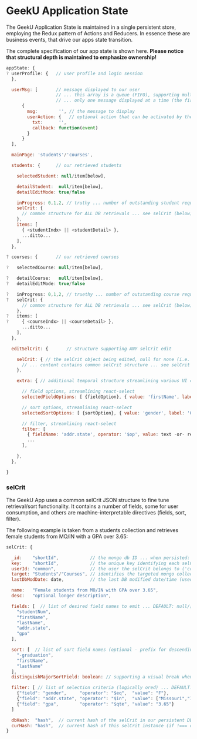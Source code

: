 # GeekU Application State

The GeekU Application State is maintained in a single persistent store,
employing the Redux pattern of Actions and Reducers.  In essence these
are business events, that drive our apps state transition.

The complete specification of our app state is shown here.  **Please
notice that structural depth is maintained to emphasize ownership!**

```javascript
appState: {
? userProfile: {   // user profile and login session
  },

  userMsg: [       // message displayed to our user
                   // ... this array is a queue (FIFO), supporting multiple msgs
                   // ... only one message displayed at a time (the first [0])
      {
        msg:        '', // the message to display
        userAction: {   // optional action that can be activated by the user
          txt:      '',
          callback: function(event)
        }
      }
  ],

  mainPage: 'students'/'courses',

  students: {      // our retrieved students

    selectedStudent: null/item[below],

    detailStudent:  null/item[below],
    detailEditMode: true/false

    inProgress: 0,1,2, // truthy ... number of outstanding student requests
    selCrit: {
      // common structure for ALL DB retrievals ... see selCrit (below) for details
    },
    items: [
      { <studentIndx> || <studentDetail> },
      ...ditto...
    ],
  },

? courses: {       // our retrieved courses

?   selectedCourse: null/item[below],

?   detailCourse:   null/item[below],
?   detailEditMode: true/false

?   inProgress: 0,1,2, // truethy ... number of outstanding course requests
?   selCrit: {
      // common structure for ALL DB retrievals ... see selCrit (below) for details
    },
?   items: [
?     { <courseIndx> || <courseDetail> },
      ...ditto...
    ],
  },

  editSelCrit: {       // structure supporting ANY selCrit edit

    selCrit: { // the selCrit object being edited, null for none (i.e. edit NOT in-progress)
      // ... content contains common selCrit structure ... see selCrit (below) for details
    },

    extra: { // additional temporal structure streamlining various UI components

      // field options, streamlining react-select
      selectedFieldOptions: [ {fieldOption}, { value: 'firstName', label: 'First Name' }, ... ],

      // sort options, streamlining react-select
      selectedSortOptions: [ {sortOption}, { value: 'gender', label: 'Gender', ascDec: -1 }, ... ],

      // filter, streamlining react-select
      filter: [ 
        { fieldName: 'addr.state', operator: '$op', value: text -or- react-select-options[] },
        ...
      ],

    },
  },

}
```



### selCrit

The GeekU App uses a common selCrit JSON structure to fine tune
retrieval/sort functionality.  It contains a number of fields, some
for user consumption, and others are machine-interpretable directives
(fields, sort, filter).

The following example is taken from a students collection and
retrieves female students from MO/IN with a GPA over 3.65:

```javascript
selCrit: {

  _id:    "shortId",            // the mongo db ID ... when persisted: same as key ... when NOT persisted: null
  key:    "shortId",            // the unique key identifying each selCrit instance (see _id) ... NOTE: selCrit objects can be temporal (NOT persisted), so key is important
  userId: "common",             // the user the selCrit belongs to ('common' for all)
  target: "Students"/"Courses", // identifies the targeted mongo collection
  lastDbModDate: date,          // the last DB modified date/time (used for persistence stale check) ... when NOT persisted: null

  name:   "Female students from MO/IN with GPA over 3.65",
  desc:   "optional longer description",

  fields: [  // list of desired field names to emit ... DEFAULT: null/[] deferring to default fields (via meta.defaultDisplayFields)
    "studentNum",
    "firstName",
    "lastName",
    "addr.state",
    "gpa"
  ],

  sort: [  // list of sort field names (optional - prefix for descending) ... DEFAULT: null/[] for NO sort
    "-graduation",
    "firstName",
    "lastName"
  ],
  distinguishMajorSortField: boolean: // supporting a visual break when values from the major-sort field changes

  filter: [ // list of selection criteria (logically ored) ... DEFAULT: null/[] for ALL docs
    {"field": "gender",     "operator": "$eq",  "value": "F"},
    {"field": "addr.state", "operator": "$in",  "value": ["Missouri","Indiana"]},
    {"field": "gpa",        "operator": "$qte", "value": "3.65"}
  ]

  dbHash:  "hash",  // current hash of the selCrit in our persistent DB (null if NOT persisted)
  curHash: "hash",  // current hash of this selCrit instance (if !=== dbHash, then a save is needed to sync to DB)
}
```
